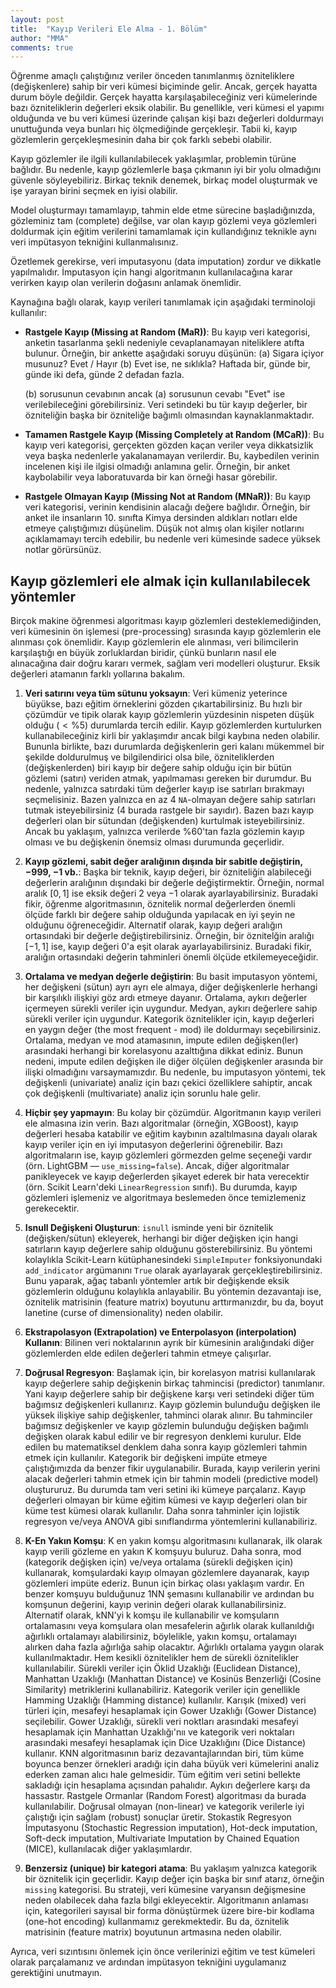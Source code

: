 ```yaml
---
layout: post
title:  "Kayıp Verileri Ele Alma - 1. Bölüm"
author: "MMA"
comments: true
---
```


Öğrenme amaçlı çalıştığınız veriler önceden tanımlanmış özniteliklere (değişkenlere) sahip bir veri kümesi biçiminde gelir. Ancak, gerçek hayatta durum böyle değildir. Gerçek hayatta karşılaşabileceğiniz veri kümelerinde bazı özniteliklerin değerleri eksik olabilir. Bu genellikle, veri kümesi el yapımı olduğunda ve bu veri kümesi üzerinde çalışan kişi bazı değerleri doldurmayı unuttuğunda veya bunları hiç ölçmediğinde gerçekleşir. Tabii ki, kayıp gözlemlerin gerçekleşmesinin daha bir çok farklı sebebi olabilir.

Kayıp gözlemler ile ilgili kullanılabilecek yaklaşımlar, problemin türüne bağlıdır. Bu nedenle, kayıp gözlemlerle başa çıkmanın iyi bir yolu olmadığını güvenle söyleyebiliriz. Birkaç teknik denemek, birkaç model oluşturmak ve işe yarayan birini seçmek en iyisi olabilir.

Model oluşturmayı tamamlayıp, tahmin elde etme sürecine başladığınızda, gözleminiz tam (complete) değilse, var olan kayıp gözlemi veya gözlemleri doldurmak için eğitim verilerini tamamlamak için kullandığınız teknikle aynı veri impütasyon tekniğini kullanmalısınız.

Özetlemek gerekirse, veri imputasyonu (data imputation) zordur ve dikkatle yapılmalıdır. İmputasyon için hangi algoritmanın kullanılacağına karar verirken kayıp olan verilerin doğasını anlamak önemlidir.

Kaynağına bağlı olarak, kayıp verileri tanımlamak için aşağıdaki terminoloji kullanılır:

* **Rastgele Kayıp (Missing at Random (MaR))**: Bu kayıp veri kategorisi, anketin tasarlanma şekli nedeniyle cevaplanamayan niteliklere atıfta bulunur. Örneğin, bir ankette aşağıdaki soruyu düşünün:
  (a) Sigara içiyor musunuz? Evet / Hayır (b) Evet ise, ne sıklıkla? Haftada bir, günde bir, günde iki defa, günde 2 defadan fazla.
  
  (b) sorusunun cevabının ancak (a) sorusunun cevabı "Evet" ise verilebileceğini görebilirsiniz. Veri setindeki bu tür kayıp değerler, bir özniteliğin başka bir özniteliğe bağımlı olmasından kaynaklanmaktadır.
  
* **Tamamen Rastgele Kayıp (Missing Completely at Random (MCaR))**: Bu kayıp veri kategorisi, gerçekten gözden kaçan veriler veya dikkatsizlik veya başka nedenlerle yakalanamayan verilerdir. Bu, kaybedilen verinin incelenen kişi ile ilgisi olmadığı anlamına gelir. Örneğin, bir anket kaybolabilir veya laboratuvarda bir kan örneği hasar görebilir.

* **Rastgele Olmayan Kayıp (Missing Not at Random (MNaR))**: Bu kayıp veri kategorisi, verinin kendisinin alacağı değere bağlıdır. Örneğin, bir anket ile insanların 10. sınıfta Kimya dersinden aldıkları notları elde etmeye çalıştığımızı düşünelim. Düşük not almış olan kişiler notlarını açıklamamayı tercih edebilir, bu nedenle veri kümesinde sadece yüksek notlar görürsünüz.

## Kayıp gözlemleri ele almak için kullanılabilecek yöntemler

Birçok makine öğrenmesi algoritması kayıp gözlemleri desteklemediğinden, veri kümesinin ön işlemesi (pre-processing) sırasında kayıp gözlemlerin ele alınması çok önemlidir. Kayıp gözlemlerin ele alınması, veri bilimcilerin karşılaştığı en büyük zorluklardan biridir, çünkü bunların nasıl ele alınacağına dair doğru kararı vermek, sağlam veri modelleri oluşturur. Eksik değerleri atamanın farklı yollarına bakalım.

1. **Veri satırını veya tüm sütunu yoksayın**: Veri kümeniz yeterince büyükse, bazı eğitim örneklerini gözden çıkartabilirsiniz. Bu hızlı bir çözümdür ve tipik olarak kayıp gözlemlerin yüzdesinin nispeten düşük olduğu ($< \%5$) durumlarda tercih edilir. Kayıp gözlemlerden kurtulurken kullanabileceğiniz kirli bir yaklaşımdır ancak bilgi kaybına neden olabilir. Bununla birlikte, bazı durumlarda değişkenlerin geri kalanı mükemmel bir şekilde doldurulmuş ve bilgilendirici olsa bile, özniteliklerden (değişkenlerden) biri kayıp bir değere sahip olduğu için bir bütün gözlemi (satırı) veriden atmak, yapılmaması gereken bir durumdur. Bu nedenle, yalnızca satırdaki tüm değerler kayıp ise satırları bırakmayı seçmelisiniz. Bazen yalnızca en az 4 `NA`-olmayan değere sahip satırları tutmak isteyebilirsiniz (4 burada rastgele bir sayıdır). Bazen bazı kayıp değerleri olan bir sütundan (değişkenden) kurtulmak isteyebilirsiniz. Ancak bu yaklaşım, yalnızca verilerde $\%60$'tan fazla gözlemin kayıp olması ve bu değişkenin önemsiz olması durumunda geçerlidir.

2. **Kayıp gözlemi, sabit değer aralığının dışında bir sabitle değiştirin, $-999$, $-1$ vb.**: Başka bir teknik, kayıp değeri, bir özniteliğin alabileceği değerlerin aralığının dışındaki bir değerle değiştirmektir. Örneğin, normal aralık $[0,1]$ ise eksik değeri $2$ veya $-1$ olarak ayarlayabilirsiniz. Buradaki fikir, öğrenme algoritmasının, öznitelik normal değerlerden önemli ölçüde farklı bir değere sahip olduğunda yapılacak en iyi şeyin ne olduğunu öğreneceğidir. Alternatif olarak, kayıp değeri aralığın ortasındaki bir değerle değiştirebilirsiniz. Örneğin, bir öznitelğin aralığı $[−1,1]$ ise, kayıp değeri $0$'a eşit olarak ayarlayabilirsiniz. Buradaki fikir, aralığın ortasındaki değerin tahminleri önemli ölçüde etkilemeyeceğidir.

3. **Ortalama ve medyan değerle değiştirin**: Bu basit imputasyon yöntemi, her değişkeni (sütun) ayrı ayrı ele almaya, diğer değişkenlerle herhangi bir karşılıklı ilişkiyi göz ardı etmeye dayanır. Ortalama, aykırı değerler içermeyen sürekli veriler için uygundur. Medyan, aykırı değerlere sahip sürekli veriler için uygundur. Kategorik öznitelikler için, kayıp değerleri en yaygın değer (the most frequent - mod) ile doldurmayı seçebilirsiniz. Ortalama, medyan ve mod atamasının, impute edilen değişken(ler) arasındaki herhangi bir korelasyonu azalttığına dikkat ediniz. Bunun nedeni, impute edilen değişken ile diğer ölçülen değişkenler arasında bir ilişki olmadığını varsaymamızdır. Bu nedenle, bu imputasyon yöntemi, tek değişkenli (univariate) analiz için bazı çekici özelliklere sahiptir, ancak çok değişkenli (multivariate) analiz için sorunlu hale gelir.

4. **Hiçbir şey yapmayın**: Bu kolay bir çözümdür. Algoritmanın kayıp verileri ele almasına izin verin. Bazı algoritmalar (örneğin, XGBoost), kayıp değerleri hesaba katabilir ve eğitim kaybının azaltılmasına dayalı olarak kayıp veriler için en iyi imputasyon değerlerini öğrenebilir. Bazı algoritmaların ise, kayıp gözlemleri görmezden gelme seçeneği vardır (örn. LightGBM — `use_missing=false`). Ancak, diğer algoritmalar panikleyecek ve kayıp değerlerden şikayet ederek bir hata verecektir (örn. Scikit Learn'deki `LinearRegression` sınıfı). Bu durumda, kayıp gözlemleri işlemeniz ve algoritmaya beslemeden önce temizlemeniz gerekecektir.

5. **Isnull Değişkeni Oluşturun**: `isnull` isminde yeni bir öznitelik (değişken/sütun) ekleyerek, herhangi bir diğer değişken için hangi satırların kayıp değerlere sahip olduğunu gösterebilirsiniz. Bu yöntemi kolaylıkla Scikit-Learn kütüphanesindeki `SimpleImputer` fonksiyonundaki `add_indicator` argümanını `True` olarak ayarlayarak gerçekleştirebilirsiniz. Bunu yaparak, ağaç tabanlı yöntemler artık bir değişkende eksik gözlemlerin olduğunu kolaylıkla anlayabilir. Bu yöntemin dezavantajı ise, öznitelik matrisinin (feature matrix) boyutunu arttırmanızdır, bu da, boyut lanetine (curse of dimensionality) neden olabilir.

6. **Ekstrapolasyon (Extrapolation) ve Enterpolasyon (interpolation) Kullanın**: Bilinen veri noktalarının ayrık bir kümesinin aralığındaki diğer gözlemlerden elde edilen değerleri tahmin etmeye çalışırlar.

7. **Doğrusal Regresyon**: Başlamak için, bir korelasyon matrisi kullanılarak kayıp değerlere sahip değişkenin birkaç tahmincisi (predictor) tanımlanır. Yani kayıp değerlere sahip bir değişkene karşı veri setindeki diğer tüm bağımsız değişkenleri kullanırız. Kayıp gözlemin bulunduğu değişken ile yüksek ilişkiye sahip değişkenler, tahminci olarak alınır. Bu tahminciler bağımsız değişkenler ve kayıp gözlemin bulunduğu değişken bağımlı değişken olarak kabul edilir ve bir regresyon denklemi kurulur. Elde edilen bu matematiksel denklem daha sonra kayıp gözlemleri tahmin etmek için kullanılır. Kategorik bir değişkeni impüte etmeye çalıştığımızda da benzer fikir uygulanabilir. Burada, kayıp verilerin yerini alacak değerleri tahmin etmek için bir tahmin modeli (predictive model) oluştururuz. Bu durumda tam veri setini iki kümeye parçalarız. Kayıp değerleri olmayan bir küme eğitim kümesi ve kayıp değerleri olan bir küme test kümesi olarak kullanılır. Daha sonra tahminler için lojistik regresyon ve/veya ANOVA gibi sınıflandırma yöntemlerini kullanabiliriz.

8. **K-En Yakın Komşu**: K en yakın komşu algoritmasını kullanarak, ilk olarak kayıp verili gözleme en yakın K komşuyu buluruz. Daha sonra, mod (kategorik değişken için) ve/veya ortalama (sürekli değişken için) kullanarak, komşulardaki kayıp olmayan gözlemlere dayanarak, kayıp gözlemleri impüte ederiz. Bunun için birkaç olası yaklaşım vardır. En benzer komşuyu bulduğunuz 1NN şemasını kullanabilir ve ardından bu komşunun değerini, kayıp verinin değeri olarak kullanabilirsiniz. Alternatif olarak, kNN'yi k komşu ile kullanabilir ve komşuların ortalamasını veya komşulara olan mesafelerin ağırlık olarak kullanıldığı ağırlıklı ortalamayı alabilirsiniz, böylelikle, yakın komşu, ortalamayı alırken daha fazla ağırlığa sahip olacaktır. Ağırlıklı ortalama yaygın olarak kullanılmaktadır. Hem kesikli öznitelikler hem de sürekli öznitelikler kullanılabilir. Sürekli veriler için Öklid Uzaklığı (Euclidean Distance), Manhattan Uzaklığı (Manhattan Distance) ve Kosinüs Benzerliği (Cosine Similarity) metriklerini kullanabiliriz. Kategorik veriler için genellikle Hamming Uzaklığı (Hamming distance) kullanılır. Karışık (mixed) veri türleri için, mesafeyi hesaplamak için Gower Uzaklığı (Gower Distance) seçilebilir. Gower Uzaklığı, sürekli veri noktları arasındaki mesafeyi hesaplamak için Manhattan Uzaklığı'nıı ve kategorik veri noktaları arasındaki mesafeyi hesaplamak için Dice Uzaklığını (Dice Distance) kullanır. KNN algoritmasının bariz dezavantajlarından biri, tüm küme boyunca benzer örnekleri aradığı için daha büyük veri kümelerini analiz ederken zaman alıcı hale gelmesidir. Tüm eğitim veri setini bellekte sakladığı için hesaplama açısından pahalıdır. Aykırı değerlere karşı da hassastır. Rastgele Ormanlar (Random Forest) algoritması da burada kullanılabilir. Doğrusal olmayan (non-linear) ve kategorik verilerle iyi çalıştığı için sağlam (robust) sonuçlar üretir. Stokastik Regresyon İmputasyonu (Stochastic Regression imputation), Hot-deck imputation, Soft-deck imputation, Multivariate Imputation by Chained Equation (MICE), kullanılacak diğer yaklaşımlardır.

9. **Benzersiz (unique) bir kategori atama**: Bu yaklaşım yalnızca kategorik bir öznitelik için geçerlidir. Kayıp değer için başka bir sınıf atarız, örneğin `missing` kategorisi. Bu strateji, veri kümesine varyansın değişmesine neden olabilecek daha fazla bilgi ekleyecektir. Algoritmanın anlaması için, kategorileri sayısal bir forma dönüştürmek üzere bire-bir kodlama (one-hot encoding) kullanmamız gerekmektedir. Bu da, öznitelik matrisinin (feature matrix) boyutunun artmasına neden olabilir.

Ayrıca, veri sızıntısını önlemek için önce verilerinizi eğitim ve test kümeleri olarak parçalamanız ve ardından impütasyon tekniğini uygulamanız gerektiğini unutmayın.
